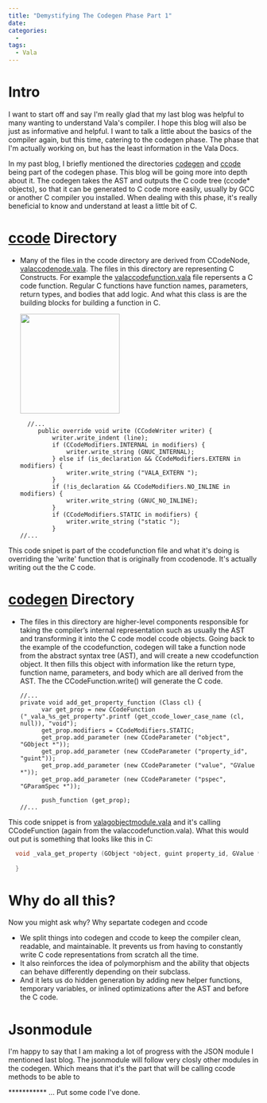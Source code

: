 ```yaml
---
title: "Demystifying The Codegen Phase Part 1"
date: 
categories:
  - 
tags:
  - Vala
---
```


# Intro

I want to start off and say I'm really glad that my last blog was helpful to many wanting to understand Vala's compiler. I hope this blog will also be just as informative and helpful. I want to talk a little about the basics of the compiler again, but this time, catering to the codegen phase. The phase that I'm actually working on, but has the least information in the Vala Docs.

In my past blog, I briefly mentioned the directories [codegen][codegen] and [ccode][ccode] being part of the codegen phase. This blog will be going more into depth about it. The codegen takes the AST and outputs the C code tree (ccode* objects), so that it can be generated to C code more easily, usually by GCC or another C compiler you installed. When dealing with this phase, it's really beneficial to know and understand at least a little bit of C.


# [ccode][ccode] Directory
* Many of the files in the ccode directory are derived from CCodeNode, [valaccodenode.vala][valaccodenode.vala].
The files in this directory are representing C Constructs. For example the [valaccodefunction.vala][valaccodefunction.vala] file repersents a C code function. Regular C functions have function names, parameters, return types, and bodies that add logic. And what this class is are the building blocks for building a function in C.

  <img src="https://logicmojo.com/assets/dist/new_pages/images/Cfunction3.png" width="200">
  
   ``` vala
     //...
    	public override void write (CCodeWriter writer) {
    		writer.write_indent (line);
    		if (CCodeModifiers.INTERNAL in modifiers) {
    			writer.write_string (GNUC_INTERNAL);
    		} else if (is_declaration && CCodeModifiers.EXTERN in modifiers) {
    			writer.write_string ("VALA_EXTERN ");
    		}
    		if (!is_declaration && CCodeModifiers.NO_INLINE in modifiers) {
    			writer.write_string (GNUC_NO_INLINE);
    		}
    		if (CCodeModifiers.STATIC in modifiers) {
    			writer.write_string ("static ");
    		}
   //...
   ```
   
  
This code snipet is part of the ccodefunction file and what it's doing is overriding the 'write' function that is originally from ccodenode. It's actually writing out the the C code. 

# [codegen][codegen] Directory
* The files in this directory are higher-level components responsible for taking the compiler’s internal representation such as usually the AST and transforming it into the C code model ccode objects.
Going back to the example of the ccodefunction, codegen will take a function node from the abstract syntax tree (AST), and will create a new ccodefunction object. It then fills this object with information like the return type, function name, parameters, and body which are all derived from the AST. The the CCodeFunction.write() will generate the C code.

  ``` vala
  //...
  private void add_get_property_function (Class cl) {
  		var get_prop = new CCodeFunction ("_vala_%s_get_property".printf (get_ccode_lower_case_name (cl, null)), "void");
  		get_prop.modifiers = CCodeModifiers.STATIC;
  		get_prop.add_parameter (new CCodeParameter ("object", "GObject *"));
  		get_prop.add_parameter (new CCodeParameter ("property_id", "guint"));
  		get_prop.add_parameter (new CCodeParameter ("value", "GValue *"));
  		get_prop.add_parameter (new CCodeParameter ("pspec", "GParamSpec *"));
  
  		push_function (get_prop);
  //...
  ```
  
This code snippet is from [valagobjectmodule.vala][valagobjectmodule.vala] and it's calling CCodeFunction (again from the valaccodefunction.vala).  What this would out put is something that looks like this in C:

  ``` C
    void _vala_get_property (GObject *object, guint property_id, GValue *value, GParamSpec *pspec) {
        
    }
  ```

# Why do all this?

Now you might ask why? Why separtate codegen and ccode

* We split things into codegen and ccode to keep the compiler clean, readable, and maintainable. It prevents us from having to constantly write C code representations from scratch all the time. 
* It also reinforces the idea of polymorphism and the ability that objects can behave differently depending on their subclass.
* And it lets us do hidden generation by adding new helper functions, temporary variables, or inlined optimizations after the AST and before the C code.

# Jsonmodule
I'm happy to say that I am making a lot of progress with the JSON module I mentioned last blog. The jsonmodule will follow very closly other modules in the codegen. Which means that it's the part that will be calling ccode methods to be able to 

*********** ... Put some code I've done. 


[ccode]: https://gitlab.gnome.org/GNOME/vala/-/tree/main/ccode?ref_type=heads
[codegen]: https://gitlab.gnome.org/GNOME/vala/-/tree/main/codegen?ref_type=heads
[valaccodenode.vala]: https://gitlab.gnome.org/GNOME/vala/-/blob/main/ccode/valaccodenode.vala?ref_type=heads
[valagobjectmodule.vala]: https://gitlab.gnome.org/GNOME/vala/-/blob/main/codegen/valagobjectmodule.vala?ref_type=heads
[valaccodefunction.vala]: https://gitlab.gnome.org/GNOME/vala/-/blob/main/ccode/valaccodefunction.vala?ref_type=heads
